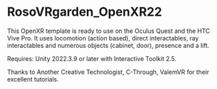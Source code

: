 # RosoVRgarden_OpenXR22
 
This OpenXR template is ready to use on the Oculus Quest and the HTC Vive Pro. It uses locomotion (action based), direct interactables, ray interactables and numerous objects (cabinet, door), presence and a lift.

Requires: Unity 2022.3.9 or later with Interactive Toolkit 2.5.

Thanks to Another Creative Technologist, C-Through, ValemVR for their excellent tutorials.
